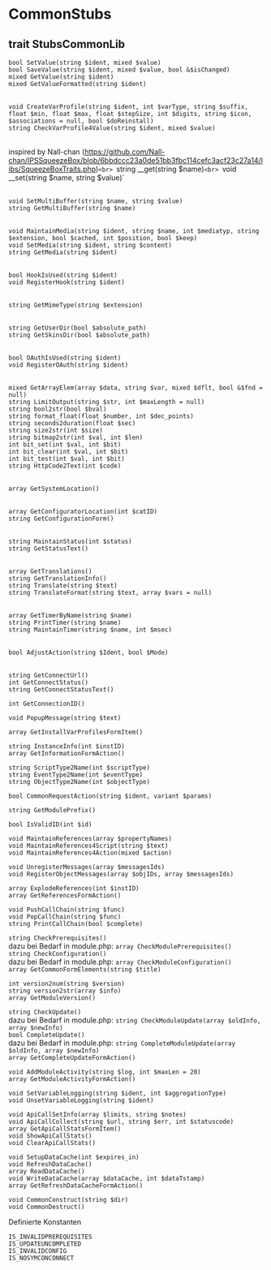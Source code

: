# CommonStubs

## trait StubsCommonLib

`bool SetValue(string $ident, mixed $value)`<br>
`bool SaveValue(string $ident, mixed $value, bool &$isChanged)`<br>
`mixed GetValue(string $ident)`<br>
`mixed GetValueFormatted(string $ident)`<br>
<br>

`void CreateVarProfile(string $ident, int $varType, string $suffix, float $min, float $max, float $stepSize, int $digits, string $icon, $associations = null, bool $doReinstall)`<br>
`string CheckVarProfile4Value(string $ident, mixed $value)`<br>
<br>

inspired by Nall-chan (https://github.com/Nall-chan/IPSSqueezeBox/blob/6bbdccc23a0de51bb3fbc114cefc3acf23c27a14/libs/SqueezeBoxTraits.php)`<br>
`string __get(string $name)`<br>
`void __set(string $name, string $value)`<br>
<br>

`void SetMultiBuffer(string $name, string $value)`<br>
`string GetMultiBuffer(string $name)`<br>
<br>

`void MaintainMedia(string $ident, string $name, int $mediatyp, string $extension, bool $cached, int $position, bool $keep)`<br>
`void SetMedia(string $ident, string $content)`<br>
`string GetMedia(string $ident)`<br>
<br>

`bool HookIsUsed(string $ident)`<br>
`void RegisterHook(string $ident)`<br>
<br>

`string GetMimeType(string $extension)`<br>
<br>

`string GetUserDir(bool $absolute_path)`<br>
`string GetSkinsDir(bool $absolute_path)`<br>
<br>

`bool OAuthIsUsed(string $ident)`<br>
`void RegisterOAuth(string $ident)`<br>
<br>

`mixed GetArrayElem(array $data, string $var, mixed $dflt, bool &$fnd = null)`<br>
`string LimitOutput(string $str, int $maxLength = null)`<br>
`string bool2str(bool $bval)`<br>
`string format_float(float $number, int $dec_points)`<br>
`string seconds2duration(float $sec)`<br>
`string size2str(int $size)`<br>
`string bitmap2str(int $val, int $len)`<br>
`int bit_set(int $val, int $bit)`<br>
`int bit_clear(int $val, int $bit)`<br>
`int bit_test(int $val, int $bit)`<br>
`string HttpCode2Text(int $code)`<br>
<br>

`array GetSystemLocation()`<br>
<br>

`array GetConfiguratorLocation(int $catID)`<br>
`string GetConfigurationForm()`<br>
<br>

`string MaintainStatus(int $status)`<br>
`string GetStatusText()`<br>
<br>

`array GetTranslations()`<br>
`string GetTranslationInfo()`<br>
`string Translate(string $text)`<br>
`string TranslateFormat(string $text, array $vars = null)`<br>
<br>

`array GetTimerByName(string $name)`<br>
`string PrintTimer(string $name)`<br>
`string MaintainTimer(string $name, int $msec)`<br>
<br>

`bool AdjustAction(string $Ident, bool $Mode)`<br>
<br>

`string GetConnectUrl()`<br>
`int GetConnectStatus()`<br>
`string GetConnectStatusText()`<br>

`int GetConnectionID()`<br>

`void PopupMessage(string $text)`<br>

`array GetInstallVarProfilesFormItem()`<br>

`string InstanceInfo(int $instID)`<br>
`array GetInformationFormAction()`<br>

`string ScriptType2Name(int $scriptType)`<br>
`string EventType2Name(int $eventType)`<br>
`string ObjectType2Name(int $objectType)`<br>

`bool CommonRequestAction(string $ident, variant $params)`<br>

`string GetModulePrefix()`<br>

`bool IsValidID(int $id)`<br>

`void MaintainReferences(array $propertyNames)`<br>
`void MaintainReferences4Script(string $text)`<br>
`void MaintainReferences4Action(mixed $action)`<br>

`void UnregisterMessages(array $messagesIds)`<br>
`void RegisterObjectMessages(array $objIDs, array $messagesIds)`<br>

`array ExplodeReferences(int $instID)`<br>
`array GetReferencesFormAction()`<br>

`void PushCallChain(string $func)`<br>
`void PopCallChain(string $func)`<br>
`string PrintCallChain(bool $complete)`<br>

`string CheckPrerequisites()`<br>
dazu bei Bedarf in module.php: `array CheckModulePrerequisites()`<br>
`string CheckConfiguration()`<br>
dazu bei Bedarf in module.php: `array CheckModuleConfiguration()`<br>
`array GetCommonFormElements(string $title)`<br>

`int version2num(string $version)`<br>
`string version2str(array $info)`<br>
`array GetModuleVersion()`<br>

`string CheckUpdate()`<br>
dazu bei Bedarf in module.php: `string CheckModuleUpdate(array $oldInfo, array $newInfo)`<br>
`bool CompleteUpdate()`<br>
dazu bei Bedarf in module.php: `string CompleteModuleUpdate(array $oldInfo, array $newInfo)`<br>
`array GetCompleteUpdateFormAction()`<br>

`void AddModuleActivity(string $log, int $maxLen = 20)`<br>
`array GetModuleActivityFormAction()`<br>

`void SetVariableLogging(string $ident, int $aggregationType)`<br>
`void UnsetVariableLogging(string $ident)`<br>

`void ApiCallSetInfo(array $limits, string $notes)`<br>
`void ApiCallCollect(string $url, string $err, int $statuscode)`<br>
`array GetApiCallStatsFormItem()`<br>
`void ShowApiCallStats()`<br>
`void ClearApiCallStats()`<br>

`void SetupDataCache(int $expires_in)`<br>
`void RefreshDataCache()`<br>
`array ReadDataCache()`<br>
`void WriteDataCache(array $dataCache, int $dataTstamp)`<br>
`array GetRefreshDataCacheFormAction()`<br>

`void CommonConstruct(string $dir)`<br>
`void CommonDestruct()`<br>

Definierte Konstanten
```
IS_INVALIDPREREQUISITES
IS_UPDATEUNCOMPLETED
IS_INVALIDCONFIG
IS_NOSYMCONCONNECT
```
